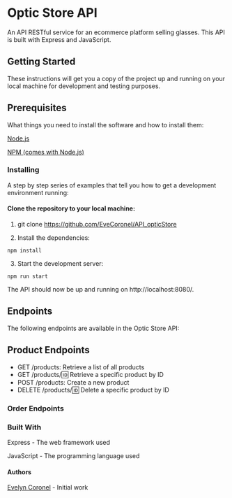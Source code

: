 # Optic Store API

An API RESTful service for an ecommerce platform selling glasses. This API is built with Express and JavaScript.

## Getting Started
These instructions will get you a copy of the project up and running on your local machine for development and testing purposes.

## Prerequisites
What things you need to install the software and how to install them:

[Node.js](https://nodejs.org/en/)

[NPM (comes with Node.js)](https://www.npmjs.com/https://www.npmjs.com/)

### Installing
A step by step series of examples that tell you how to get a development environment running:

#### Clone the repository to your local machine:

1. git clone https://github.com/EveCoronel/API_opticStore

2. Install the dependencies:

```
npm install
```

3. Start the development server:

```
npm run start
```

The API should now be up and running on http://localhost:8080/.

## Endpoints
The following endpoints are available in the Optic Store API:

## Product Endpoints
- GET /products: Retrieve a list of all products
- GET /products/:id: Retrieve a specific product by ID
- POST /products: Create a new product
- DELETE /products/:id: Delete a specific product by ID

### Order Endpoints


### Built With

Express - The web framework used

JavaScript - The programming language used


#### Authors
[Evelyn Coronel](https://github.com/EveCoronel) - Initial work
